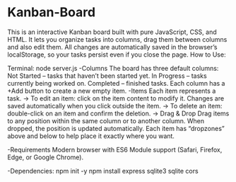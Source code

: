 # Kanban-Board
This is an interactive Kanban board built with pure JavaScript, CSS, and HTML. It lets you organize tasks into columns, drag them between columns and also edit them. All changes are automatically saved in the browser’s localStorage, so your tasks persist even if you close the page.
How to Use:

Terminal: node server.js
-Columns
The board has three default columns:
    Not Started – tasks that haven’t been started yet.
    In Progress – tasks currently being worked on.
    Completed – finished tasks.
Each column has a +Add button to create a new empty item.
-Items
Each item represents a task.
-> To edit an item: click on the item content to modify it.
Changes are saved automatically when you click outside the item.
-> To delete an item: double-click on an item and confirm the deletion.
-> Drag & Drop
Drag items to any position within the same column or to another column.
When dropped, the position is updated automatically.
Each item has “dropzones” above and below to help place it exactly where you want.


-Requirements
Modern browser with ES6 Module support (Safari, Firefox, Edge, or Google Chrome).

-Dependencies: 
npm init -y
npm install express sqlite3 sqlite cors
